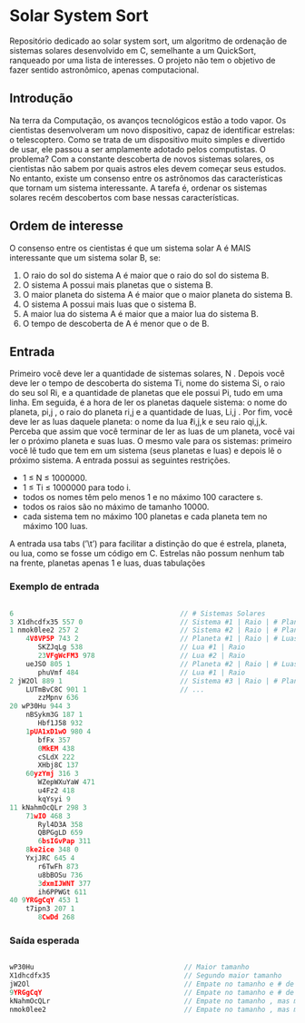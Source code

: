 # Solar System Sort
Repositório dedicado ao solar system sort, um algoritmo de ordenação de sistemas solares desenvolvido em C, semelhante a um QuickSort, ranqueado por uma lista de interesses. O projeto não tem o objetivo de fazer sentido astronômico, apenas computacional.

## Introdução

Na terra da Computação, os avanços tecnológicos estão a todo vapor. Os cientistas desenvolveram um novo dispositivo, capaz de identificar estrelas: o telescoptero. Como se trata de um dispositivo muito simples e divertido de usar, ele passou a ser amplamente adotado pelos computistas. O problema? Com a constante descoberta de novos sistemas solares, os cientistas não sabem por quais astros eles devem começar seus estudos. No entanto, existe um consenso entre os astrônomos das características que tornam um sistema interessante. A tarefa é, ordenar os sistemas solares recém descobertos com base nessas características.

## Ordem de interesse

O consenso entre os cientistas é que um sistema solar A é MAIS interessante que um sistema solar B, se:
1. O raio do sol do sistema A é maior que o raio do sol do sistema B.
2. O sistema A possui mais planetas que o sistema B.
3. O maior planeta do sistema A é maior que o maior planeta do sistema B.
4. O sistema A possui mais luas que o sistema B.
5. A maior lua do sistema A é maior que a maior lua do sistema B.
6. O tempo de descoberta de A é menor que o de B.

## Entrada

Primeiro você deve ler a quantidade de sistemas solares, N . Depois você deve ler o tempo de descoberta do sistema Ti, nome do sistema Si, o raio do seu sol Ri, e a quantidade de planetas que ele possui Pi, tudo em uma linha. Em seguida, é a hora de ler os planetas daquele sistema: o nome do planeta, pi,j , o raio do planeta ri,j e a quantidade de luas, Li,j . Por fim, você deve ler as luas daquele planeta: o nome da lua ℓi,j,k e seu raio qi,j,k. Perceba que assim que você terminar de ler as luas de um planeta, você vai ler o próximo planeta e suas luas. O mesmo vale para os sistemas: primeiro você lê tudo que tem em um sistema (seus planetas e luas) e depois lê o próximo sistema.
A entrada possui as seguintes restrições. 

- 1 ≤ N ≤ 1000000.
- 1 ≤ Ti ≤ 1000000 para todo i.
- todos os nomes têm pelo menos 1 e no máximo 100 caractere s.
- todos os raios são no máximo de tamanho 10000.
- cada sistema tem no máximo 100 planetas e cada planeta tem no máximo
100 luas.

A entrada usa tabs (’\t’) para facilitar a distinção do que é estrela, planeta,
ou lua, como se fosse um código em C. Estrelas não possum nenhum tab na
frente, planetas apenas 1 e luas, duas tabulações

### Exemplo de entrada

```cpp

6                                         // # Sistemas Solares
3 X1dhcdfx35 557 0                        // Sistema #1 | Raio | # Planetas
1 nmok0lee2 257 2                         // Sistema #2 | Raio | # Planetas
    4V8VP5P 743 2                         // Planeta #1 | Raio | # Luas
       SKZJqLg 538                        // Lua #1 | Raio
       23VFgWcFM3 978                     // Lua #2 | Raio
    ueJSO 805 1                           // Planeta #2 | Raio | # Luas
       phuVmf 484                         // Lua #1 | Raio
2 jW2Ol 889 1                             // Sistema #3 | Raio | # Planetas
    LUTmBvC8C 901 1                       // ...
       zzMpnv 636
20 wP30Hu 944 3
    nBSykm3G 187 1
       Hbf1J58 932
    1pUA1xD1wO 980 4
       bfFx 357
       0MkEM 438
       cSLdX 222
       XHbj8C 137
    60yzYmj 316 3
       WZepWXuYaW 471
       u4Fz2 418
       kqYsyi 9
11 kNahmOcQLr 298 3
    71wIO 468 3
       Ryl4D3A 358
       QBPGgLD 659
       6bsIGvPap 311
    8ke2ice 348 0
    YxjJRC 645 4
       r6TwFh 873
       u8bBOSu 736
       3dxmIJWNT 377
       ih6PPWGt 611
40 9YRGgCqY 453 1
    t7ipn3 207 1
       8CwDd 268

```

### Saída esperada

```cpp

wP30Hu                                     // Maior tamanho
X1dhcdfx35                                 // Segundo maior tamanho
jW2Ol                                      // Empate no tamanho e # de planetas , mas planeta MAIOR
9YRGgCqY                                   // Empate no tamanho e # de planetas , mas planeta menor
kNahmOcQLr                                 // Empate no tamanho , mas mais planetas
nmok0lee2                                  // Empate no tamanho , mas menos planetas

```
